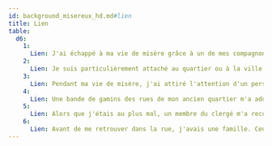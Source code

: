 ```yaml
---
id: background_misereux_hd.md#lien
title: Lien
table:
  d6:
    1:
      Lien: J'ai échappé à ma vie de misère grâce à un de mes compagnons. J'ai juré de lui rendre la pareille.
    2:
      Lien: Je suis particulièrement attaché au quartier ou à la ville dans laquelle j'ai grandi.
    3:
      Lien: Pendant ma vie de misère, j'ai attiré l'attention d'un personnage puissant à qui j'ai dérobé un bijou. Il cherche à me retrouver et à récupérer son bien.
    4:
      Lien: Une bande de gamins des rues de mon ancien quartier m'a adopté comme un « **grand frère** ». Je tiens à leur prodiguer de bons conseils, et à les aider à s'en sortir.
    5:
      Lien: Alors que j'étais au plus mal, un membre du clergé m'a recueilli chez lui et m'a offert un repas chaud. J'ai juré d'apprendre et suivre les préceptes de son dieu.
    6:
      Lien: Avant de me retrouver dans la rue, j'avais une famille. Ceux qui la composent m'ont abandonné et n'ont pas levé le petit doigt pour m'aider.
---
```


